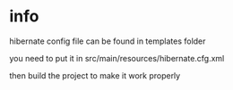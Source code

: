 # info

hibernate config file can be found in templates folder

you need to put it in src/main/resources/hibernate.cfg.xml

then build the project to make it work properly